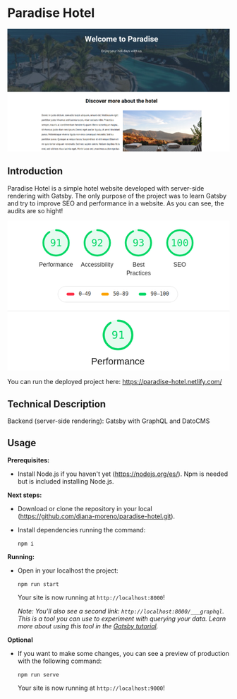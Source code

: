 # Paradise Hotel

![Main](./img/paradise-hotel.png)

## Introduction

Paradise Hotel is a simple hotel website developed with server-side rendering with Gatsby. The only purpose of the project was to learn Gatsby and try to improve SEO and performance in a website. As you can see, the audits are so hight!

![Audits](./img/audits.png)

You can run the deployed project here: https://paradise-hotel.netlify.com/

## Technical Description

Backend (server-side rendering): Gatsby with GraphQL and DatoCMS

## Usage

**Prerequisites:**

- Install Node.js if you haven't yet (https://nodejs.org/es/). Npm is needed but is included installing Node.js.

**Next steps:**

- Download or clone the repository in your local (https://github.com/diana-moreno/paradise-hotel.git).

- Install dependencies running the command:
  ```
  npm i
  ```

**Running:**

- Open in your localhost the project:
  ```
  npm run start
  ```
  Your site is now running at `http://localhost:8000`!

  _Note: You'll also see a second link: _`http://localhost:8000/___graphql`_. This is a tool you can use to experiment with querying your data. Learn more about using this tool in the [Gatsby tutorial](https://www.gatsbyjs.org/tutorial/part-five/#introducing-graphiql)._

**Optional**

- If you want to make some changes, you can see a preview of production with the following command:
  ```
  npm run serve
  ```
  Your site is now running at `http://localhost:9000`!